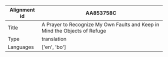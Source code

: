 |Alignment id | AA853758C
| --- | --- 
|Title | A Prayer to Recognize My Own Faults and Keep in Mind the Objects of Refuge 
|Type | translation
|Languages | ['en', 'bo']